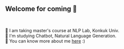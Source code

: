 <br>

## Welcome for coming :wave:

<br>

:seedling: I am taking master's course at NLP Lab, Konkuk Univ. <br>
:star2: I'm studying Chatbot, Natural Language Generation. <br>
:page_with_curl: You can know more about me [here](https://github.com/BitnaKeum/BitnaKeum/blob/main/CV.pdf) :) <br>

  
  <br>
